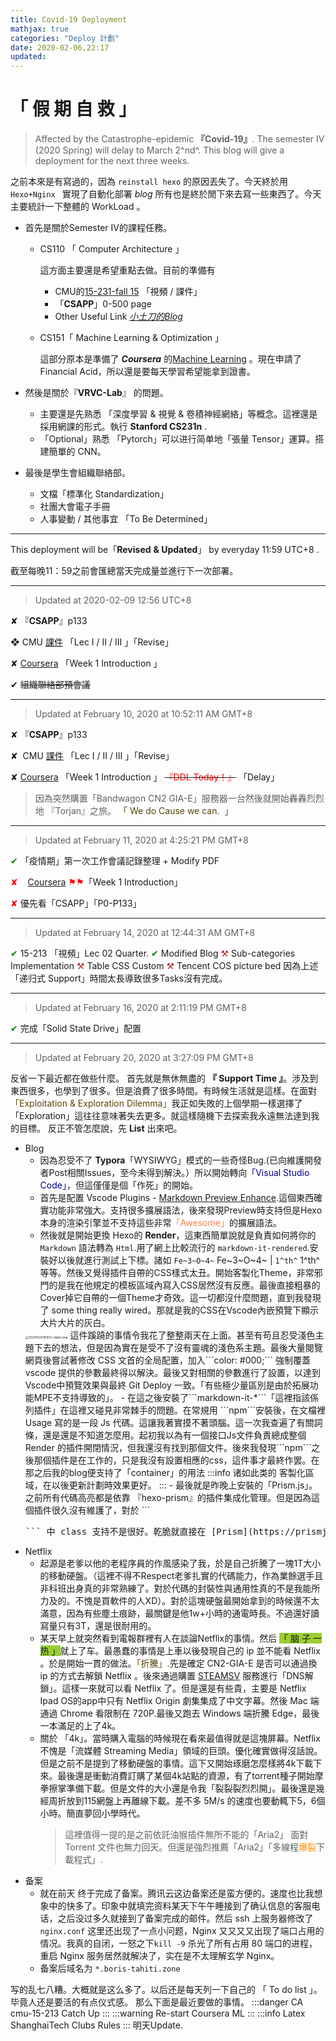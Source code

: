 ```yaml
---
title: Covid-19 Deployment
mathjax: true
categories: "Deploy 計劃"
date: 2020-02-06,22:17
updated: 
---
```


# 「 假 期 自 救  」

> Affected by the Catastrophe-epidemic **『Covid-19』**. The semester IV (2020 Spring) will delay to March 2^nd^.  This blog will give a deployment for the next three weeks.

<!-- more -->

<!--more-->

之前本來是有寫過的，因為 `reinstall hexo` 的原因丟失了。今天終於用 `Hexo+Nginx ` 實現了自動化部署 *blog* 所有也是終於閒下來去寫一些東西了。今天主要統計一下整體的 WorkLoad 。

- 首先是關於Semester IV的課程任務。

  - CS110 「 Computer Architecture 」

    這方面主要還是希望重點去做。目前的準備有

    - CMU的[15-231-fall 15](http://www.cs.cmu.edu/afs/cs/academic/class/15213-f15/www/schedule.html) 「視頻 / 課件」
    - 「**CSAPP**」0-500 page
    - Other Useful Link [*小土刀的Blog*](https://wdxmzy.com/categories/CSAPP/page/2/)
  
  - CS151「 Machine Learning & Optimization 」
  
    這部分原本是準備了 ***Coursera*** 的[Machine Learning](https://www.coursera.org/learn/machine-learning?) 。現在申請了Financial Acid，所以還是要每天學習希望能拿到證書。

- 然後是關於『**VRVC-Lab**』 的問題。
  - 主要還是先熟悉 「深度學習 & 視覺 & 卷積神經網絡」等概念。這裡還是採用網課的形式。執行 **Stanford CS231n** .
  - 「Optional」熟悉 「Pytorch」可以进行简单地「張量 Tensor」運算。搭建簡單的 CNN。

- 最後是學生會組織聯絡部。
  - 文檔「標準化 Standardization」
  - 社團大會電子手冊
  - 人事變動  / 其他事宜 「To Be Determined」

------
This deployment will be「**Revised** **& Updated**」 by everyday 11:59 UTC+8 .

截至每晚11：59之前會匯總當天完成量並進行下一次部署。

-----

> Updated at 2020-02-09 12:56 UTC+8

&#x2718; 『**CSAPP**』p133 

&#x2756;  CMU [課件][cmu] 「Lec I / II / III 」「Revise」
<!-- &#x2611/12/13/14/17/18; Main-Style「2610 2714 2718 2756」 -->

&#x2718;  [Coursera][ml] 「Week 1 Introduction 」

&#x2714; ~~組織聯絡部預會議~~

------
> Updated at February 10, 2020 at 10:52:11 AM GMT+8 

&#x2718; 『**CSAPP**』p133  

&#x2718;   CMU [課件][cmu] 「Lec I / II / III 」「Revise」

&#x2718;   [Coursera][ml] 「Week 1 Introduction 」  ~~<span style ='color : red'>『DDL Today！』</span>~~ 「Delay」

> 因為突然購置「Bandwagon CN2 GIA-E」服務器一台然後就開始轟轟烈烈地 『Torjan』之旅。<span style='color:rgb(88, 70, 10)'> 「 We do Cause we can.  」 </span>

-----

> Updated at February 11, 2020 at 4:25:21 PM GMT+8 

<span style='color:green'> &#x2714;</span> 「疫情期」第一次工作會議記錄整理  + Modify PDF

<span style="color:red">&#x2718;</span>     <span style='color:red'>[Coursera][ml] &#9873;&#9873;</span>「Week 1 Introduction」

<span style="color:red">&#x2718;</span>   優先看「CSAPP」「P0-P133」

-----
> Updated at February 14, 2020 at 12:44:31 AM GMT+8

<span style='color:green'> &#x2714;</span>  15-213 「視頻」Lec 02 Quarter.
<span style='color:green'> &#x2714;</span> Modified Blog
<span style='color:FIREBRICK'>&#9874;</span> Sub-categories Implementation 
<span style='color:FIREBRICK'>&#9874;</span> Table CSS Custom
<span style='color:FIREBRICK'>&#9874;</span> Tencent COS picture bed
因為上述 「递归式 Support」時間太長導致很多Tasks沒有完成。

-----
> Updated at February 16, 2020 at 2:11:19 PM GMT+8

<span style="color:green">&#x2714;</span> 完成「Solid State Drive」配置

------
> Updated at February 20, 2020 at 3:27:09 PM GMT+8 

反省一下最近都在做些什麼。
首先就是無休無盡的  **『 Support Time 』**。涉及到東西很多，也學到了很多。但是浪費了很多時間。有時候生活就是這樣。在面對<span style='color:rgb(88, 70, 10)'>「Exploitation & Exploration Dilemma」</span>我正如失敗的上個學期一樣選擇了 「Exploration」這往往意味著失去更多。就這樣隨機下去探索我永遠無法達到我的目標。
反正不管怎麼說，先 **List** 出來吧。

- Blog 
  - 因為忍受不了 **Typora**「WYSIWYG」模式的一些奇怪Bug.(已向維護開發者Post相關Issues，至今未得到解決。）所以開始轉向<span style='color:darkblue'>「Visual Studio Code」</span>，但這僅僅是個「作死」的開始。
  - 首先是配置 Vscode Plugins - [Markdown Preview Enhance](https://github.com/shd101wyy/markdown-preview-enhanced).這個東西確實功能非常強大。支持很多擴展語法，後來發現Preview時支持但是Hexo本身的渲染引擎並不支持這些非常<span style='color:coral'>「Awesome」</span>的擴展語法。
  - 然後就是開始更換 Hexo的 **Render**，這東西簡單說就是負責如何將你的 ```Markdown``` 語法轉為 ```Html```.用了網上比較流行的 ```markdown-it-rendered```.安裝好以後就進行測試上下標。諸如 ```Fe~3~O~4~``` Fe~3~O~4~ | ```1^th^``` 1^th^ 等等。然後又覺得插件自帶的CSS樣式太丑。開始客製化Theme，非常邪門的是我在他規定的模板區域內寫入CSS居然沒有反應。最後直接粗暴的Cover掉它自帶的一個Theme才奇效。這一切都沒什麼問題，直到我發現了 some thing really wired。那就是我的CSS在Vscode內嵌預覽下顯示大片大片的灰白。
   <img src="https://boris-bucket-1301199068.cos.ap-shanghai.myqcloud.com/vscode-markdown/20200220161613-{date}.png" alt="20200220161613-{date}.png" style='zoom:33%'/>
   這件蹊蹺的事情令我花了整整兩天在上面。甚至有苟且忍受淺色主題下去的想法，但是因為實在是受不了沒有靈魂的淺色系主題。最後大量閱覽網頁後嘗試著修改 CSS 文首的全局配置，加入```color: #000;``` 強制覆蓋 vscode 提供的參數最終得以解決。最後又對相關的參數進行了設置，以達到Vscode中預覽效果與最終 Git Deploy 一致。「有些極少量區別是由於拓展功能MPE不支持導致的」。
  - 在這之後安裝了```markdown-it-*```「這裡指該係列插件」在這裡又碰見非常棘手的問題。在常規用 ```npm```安裝後，在文檔裡 Usage 寫的是一段 Js 代碼。這讓我著實摸不著頭腦。這一次我查遍了有關詞條，還是還是不知道怎麼用。起初我以為有一個接口Js文件負責總成整個 Render 的插件開閉情況，但我還沒有找到那個文件。後來我發現```npm```之後那個插件是在工作的，只是我沒有設置相應的css，這件事才最終作罢。在那之后我的blog便支持了「container」的用法
  :::info
  诸如此类的 客製化區域，在以後更新計劃時效果更好。
  :::
  - 最後就是昨晚上安裝的「Prism.js」。之前所有代碼高亮都是依靠 『hexo-prism』的插件集成化管理。但是因為這個插件很久沒有維護了，對於 ```<pre>``` 中 class 支持不是很好。乾脆就直接在 [Prism](https://prismjs.com/) 網站上定制了相關的css和js文件，並在ejs中調用。這裡面還出現了關於調用css文件不能cover本地端的 style.css.天知道我打開了多少次Chrome Development Mode.最後還是折騰好了。
- Netflix 
  - 起源是老爹以他的老程序員的作風感染了我，於是自己折騰了一塊1T大小的移動硬盤。（這裡不得不Respect老爹扎實的代碼能力，作為業餘選手且非科班出身真的非常熟練了。對於代碼的封裝性與通用性真的不是我能所力及的。不愧是買軟件的人XD）。對於這塊硬盤最開始拿到的時候還不太滿意，因為有些塵土痕跡，最關鍵是他1w+小時的通電時長。不過還好讀寫量只有3T，還是很耐用的。
  - 某天早上就突然看到電報群裡有人在談論Netflix的事情。然后 <span style='background:yellowgreen'>「 脑 子 一 热 」</span>就上了车。最愚蠢的事情是上車以後發現自己的 ip 並不能看 Netflix 。於是開始一貫的做法。<span style='color:rgb(88, 70, 10)'>「折騰」.</span>先是確定 CN2-GIA-E 是否可以通過換 ip 的方式去解鎖 Netflix 。後來通過購置 [STEAMSV](https://steamsv.com/) 服務進行「DNS解鎖」。這樣一來就可以看 Netflix 了。但是還是有些貴，主要是 Netflix Ipad OS的app中只有 Netflix Origin 劇集集成了中文字幕。然後 Mac 端通過 Chrome 看限制在 720P.最後又跑去 Windows 端折騰 Edge，最後一本滿足的上了4k。
  - 關於 「4k」。當時購入電腦的時候現在看來最值得就是這塊屏幕。Netflix 不愧是「流媒體 Streaming Media」領域的巨頭。優化確實做得沒話說。但是之前不是提到了移動硬盤的事情。這下又開始琢磨怎麼樣將4k下載下來。最後還是衝動消費訂購了某個4k站點的資源，有了torrent種子開始摩拳擦掌準備下載。但是文件的大小還是令我「裂裂裂烈烈開」。最後還是幾經周折放到115網盤上再離線下載。差不多 5M/s 的速度也要動輒下5，6個小時。簡直夢回小學時代。
    >這裡值得一提的是之前依託油猴插件無所不能的「Aria2」 面對 Torrent 文件也無力回天。但還是強烈推薦「Aria2」「多線程<span style='color:darkorange'>爆裂</span>下載程式」.
- 备案
  - 就在前天 终于完成了备案。腾讯云这边备案还是蛮方便的。速度也比我想象中的快多了。印象中就填完资料某天下午午睡接到了确认信息的客服电话，之后没过多久就接到了备案完成的邮件。然后 ssh 上服务器修改了 ```nginx.conf``` 这里还出现了一点小问题，Nginx 又又又又出现了端口占用的情况。我真的自闭，一怒之下```kill -9``` 杀光了所有占用 80 端口的进程，重启 Nginx 服务居然就解决了，实在是不太理解玄学 Nginx。
  - 备案后域名为 `*.boris-tahiti.zone`

写的乱七八糟。大概就是这么多了。以后还是每天列一下自己的 「 To do list 」。毕竟人还是要活的有点仪式感。 
那么下面是最近要做的事情。
:::danger
CA cmu-15-213 Catch Up
:::
:::warning
Re-start Coursera ML
:::
:::info
Latex ShanghaiTech Clubs Rules
:::
明天Update.

[cmu]: http://www.cs.cmu.edu/afs/cs/academic/class/15213-f15/www/schedule.html  "「CMU 15-231-fall 15」"
[ml]: https://www.coursera.org/learn/machine-learning "「 Machine Learning  -Stanford Prof. Andrew Ng」"